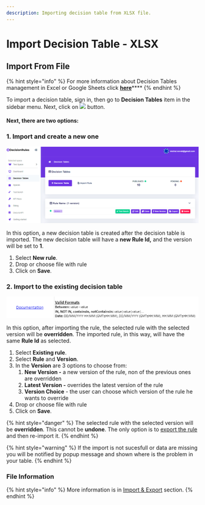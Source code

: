 ```yaml
---
description: Importing decision table from XLSX file.
---
```


# Import Decision Table - XLSX

## Import From File

{% hint style="info" %}
For more information about Decision Tables management in Excel or Google Sheets click [**here**](../manage-tables-excel-gsheets.md)\*\*\*\*
{% endhint %}

To import a decision table, sign in, then go to **Decision Tables** item in the sidebar menu. Next, click on ![](<../../.gitbook/assets/screenshoteasy-6- (1).png>) button.

#### Next, there are two options:

### 1. Import and create a new one

![](<../../.gitbook/assets/image (67).png>)

In this option, a new decision table is created after the decision table is imported. The new decision table will have a **new Rule Id,** and the version will be set to **1**.

1. Select **New rule**.
2. Drop or choose file with rule
3. Click on **Save**.

### 2. Import to the existing decision table

![](<../../.gitbook/assets/image (113).png>)

In this option, after importing the rule, the selected rule with the selected version will be **overridden**. The imported rule, in this way, will have the same **Rule Id** as selected.

1. Select **Existing rule**.
2. Select **Rule** and **Version**.
3. In the **Version** are 3 options to choose from:
   1. **New Version -** a new version of the rule, non of the previous ones are overridden
   2. **Latest Version -** overrides the latest version of the rule
   3. **Version Choice** - the user can choose which version of the rule he wants to override
4. Drop or choose file with rule
5. Click on **Save**.

{% hint style="danger" %}
The selected rule with the selected version will be **overridden**. This cannot be **undone**. The only option is to [export the rule](export-decision-table.md) and then re-import it.
{% endhint %}

{% hint style="warning" %}
If the import is not sucesfull or data are missing you will be notified by popup message and shown where is the problem in your table.
{% endhint %}

### File Information

{% hint style="info" %}
More information is in [Import & Export](./) section.
{% endhint %}
